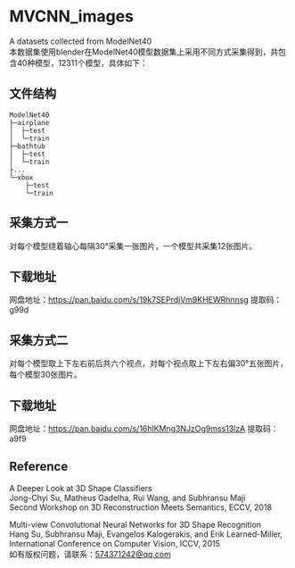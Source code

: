 # MVCNN_images
A datasets collected from ModelNet40  
本数据集使用blender在ModelNet40模型数据集上采用不同方式采集得到，共包含40种模型，12311个模型，具体如下：  
## 文件结构
    ModelNet40
    ├─airplane
    │  ├─test
    │  └─train
    ├─bathtub
    │  ├─test
    │  └─train
    ├...
    └─xbox
        ├─test
        └─train
## 采集方式一
对每个模型绕着轴心每隔30°采集一张图片，一个模型共采集12张图片。  
## 下载地址
网盘地址：https://pan.baidu.com/s/19k7SEPrdjVm9KHEWRhnnsg 提取码：g99d  
## 采集方式二  
对每个模型取上下左右前后共六个视点，对每个视点取上下左右偏30°五张图片，每个模型30张图片。  
## 下载地址  
网盘地址：https://pan.baidu.com/s/16hlKMng3NJzOg9mss13lzA 提取码：a9f9  

## Reference  
A Deeper Look at 3D Shape Classifiers  
Jong-Chyi Su, Matheus Gadelha, Rui Wang, and Subhransu Maji  
Second Workshop on 3D Reconstruction Meets Semantics, ECCV, 2018  

Multi-view Convolutional Neural Networks for 3D Shape Recognition  
Hang Su, Subhransu Maji, Evangelos Kalogerakis, and Erik Learned-Miller,  
International Conference on Computer Vision, ICCV, 2015  
如有版权问题，请联系：574371242@qq.com
